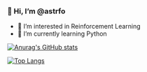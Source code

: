 ### 👋 Hi, I’m @astrfo
- 👀 I’m interested in Reinforcement Learning
- 🌱 I’m currently learning Python

[![Anurag's GitHub stats](https://github-readme-stats.vercel.app/api?username=astrfo&count_private=true&theme=dracula)](https://github.com/anuraghazra/github-readme-stats)

[![Top Langs](https://github-readme-stats.vercel.app/api/top-langs/?username=astrfo&layout=compact&count_private=true&theme=dracula)](https://github.com/anuraghazra/github-readme-stats)

<!---
astrfo/astrfo is a ✨ special ✨ repository because its `README.md` (this file) appears on your GitHub profile.
You can click the Preview link to take a look at your changes.
--->
